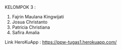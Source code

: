 KELOMPOK 3 :
1. Fajrin Maulana Kingwijati
2. Josua Christanto
3. Patricia Christiana
4. Safira Amalia

Link HeroKuApp : https://ppw-tugas1.herokuapp.com/
